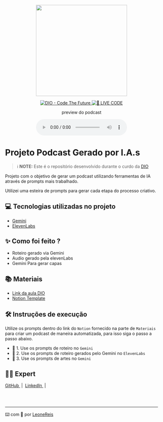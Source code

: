 <p align="center">
<img 
    src="./assets/cover.png"
    width="300"
/>
</p>

<p align="center">
<a href="https://dio.me/">
    <img 
        src="https://img.shields.io/badge/DIO-Code_The_Future-28DA77?logo=youtube" 
        alt="DIO - Code The Future">
</a>
<a href="https://dio.me/">
<img 
    src="https://img.shields.io/badge/🔴_LIVE_CODE-FF5E72" 
    alt="🔴 LIVE CODE">
</a>
</p>

<p align="center">
    preview do podcast
</p>

<div align="center">
    <audio src="output/podcast_editado.MP3" controls title="Podcast editado"></audio>
</div>

# Projeto Podcast Gerado por I.A.s


 > ℹ️ **NOTE:** Este é o repositório desenvolvido durante o curdo da [DIO](https://dio.me)

Projeto com o objetivo de gerar um podcast utilizando ferramentas de IA através de prompts mais trabalhado.

Utilizei uma esteira de prompts para gerar cada etapa do processo criativo.

## 💻 Tecnologias utilizadas no projeto

- [Gemini](https://chat.openai.com/) 
- [ElevenLabs](https://beta.elevenlabs.io/)

## ✨ Como foi feito ?

- Roteiro gerado via Gemini
- Audio gerado pela elevenLabs
- Gemini Para gerar capas

## 📚 Materiais

- [Link da aula DIO](https://web.dio.me/lab/criando-um-podcast-com-ias/learning/8b06d7fc-e7bd-4562-af0b-7e24ba77e77a?back=/track/universia-fundamentos-de-ia-generativa)
- [Notion Template](https://www.notion.so/Criando-o-Podcast-2934272ffb7c80459e00f86b87cc3581?source=copy_link)



## 🛠️ Instruções de execução

Utilize os prompts dentro do link do `Notion` fornecido na parte de `Materiais` para criar um podcast de maneira automatizada, para isso siga o passo a passo abaixo.

- 🤖 1. Use os prompts de roteiro no `Gemini`
- 🤖 2. Use os prompts de roteiro gerados pelo Gemini no  `ElevenLabs`
- 🤖 3. Use os prompts de artes no `Gemini`

## 👨‍💻 Expert
<p>
   <a 
        href="https://github.com/leo013">
        GitHub
    </a>
    &nbsp;|&nbsp;
    <a 
        href="https://www.linkedin.com/in/leone-dos-reis-silva-457a83162/">
        LinkedIn
    </a>
    &nbsp;|&nbsp;
    </p>
<br/><br/>
<p>

---

⌨️ com 💜 por [LeoneReis](https://github.com/leo013)
